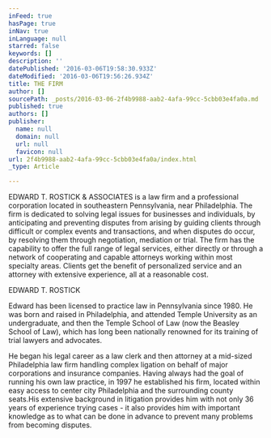 ```yaml
---
inFeed: true
hasPage: true
inNav: true
inLanguage: null
starred: false
keywords: []
description: ''
datePublished: '2016-03-06T19:58:30.933Z'
dateModified: '2016-03-06T19:56:26.934Z'
title: THE FIRM
author: []
sourcePath: _posts/2016-03-06-2f4b9988-aab2-4afa-99cc-5cbb03e4fa0a.md
published: true
authors: []
publisher:
  name: null
  domain: null
  url: null
  favicon: null
url: 2f4b9988-aab2-4afa-99cc-5cbb03e4fa0a/index.html
_type: Article

---
```

EDWARD T. ROSTICK & ASSOCIATES is a law firm and
a professional corporation located in southeastern Pennsylvania, near Philadelphia. The firm is dedicated to solving
legal issues for businesses
and individuals, by anticipating and preventing disputes
from arising by guiding clients through difficult
or complex events and transactions, and when disputes do
occur, by resolving them through negotiation,
mediation or trial. The firm has the capability
to offer the full range of legal services,
either directly or through a network of cooperating and capable attorneys working within
most specialty areas. Clients get the benefit
of personalized service and
an attorney with extensive experience, all at a reasonable
cost.

EDWARD T. ROSTICK

Edward has been licensed to practice law in Pennsylvania since
1980\. He was born and raised in Philadelphia,
and attended Temple University as an undergraduate, and then the Temple School of Law (now the Beasley School of Law), which has
long been nationally renowned for its training of trial lawyers
and advocates.

He began his legal career as a law clerk and then attorney
at a mid-sized Philadelphia
law firm handling complex ligation on behalf of major corporations
and insurance companies. Having always had the goal of running
his own law practice, in 1997 he established his firm, located within
easy access to center city Philadelphia and the surrounding county seats.His extensive background
in litigation provides him with not only 36 years of experience
trying cases - it also provides him with important knowledge
as to what can be done in advance to prevent many problems from
becoming disputes.